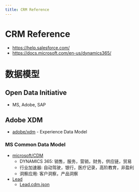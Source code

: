 ```yaml
---
title: CRM Reference
---
```


# CRM Reference
* https://help.salesforce.com/
* https://docs.microsoft.com/en-us/dynamics365/

# 数据模型

## Open Data Initiative
* MS, Adobe, SAP

## Adobe XDM
* [adobe/xdm](https://github.com/adobe/xdm) - Experience Data Model

### MS Common Data Model
* [microsoft/CDM](https://github.com/microsoft/CDM)
  * DYNAMICS 365: 销售，服务，营销，财务，供应链，贸易
  * 行业加速器: 自动驾驶，银行，医疗记录，高阶教育，非盈利
  * 洞察应用: 客户洞察，产品洞察
* [Lead](https://docs.microsoft.com/en-us/common-data-model/schema/core/applicationcommon/foundationcommon/crmcommon/solutions/marketing/lead)
  * [Lead.cdm.json](https://github.com/microsoft/CDM/blob/master/schemaDocuments/core/applicationCommon/foundationCommon/crmCommon/solutions/marketing/Lead.cdm.json)

